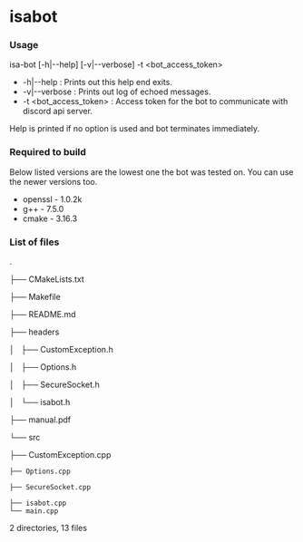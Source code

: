 # isabot

### Usage

isa-bot [-h|--help] [-v|--verbose] -t <bot_access_token>

* -h|--help : Prints out this help end exits.
* -v|--verbose : Prints out log of echoed messages.
* -t <bot_access_token> : Access token for the bot to communicate with discord api server.

Help is printed if no option is used and bot terminates immediately.

### Required to build
Below listed versions are the lowest one the bot was tested on. You can use the newer versions too.

* openssl - 1.0.2k
* g++ - 7.5.0
* cmake - 3.16.3

### List of files
.

├── CMakeLists.txt

├── Makefile

├── README.md

├── headers

│   ├── CustomException.h

│   ├── Options.h

│   ├── SecureSocket.h

│   └── isabot.h

├── manual.pdf

└── src

  ├── CustomException.cpp

    ├── Options.cpp

    ├── SecureSocket.cpp

    ├── isabot.cpp
    └── main.cpp

2 directories, 13 files